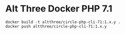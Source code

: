 # Alt Three Docker PHP 7.1

```
docker build -t altthree/circle-php-cli-71:1.x.y .
docker push altthree/circle-php-cli-71:1.x.y
```
